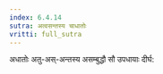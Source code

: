 ```yaml
---
index: 6.4.14
sutra: अत्वसन्तस्य चाधातोः
vritti: full_sutra
---
```


अधातोः अतु-अस्-अन्तस्य असम्बुद्धौ सौ उपधायाः दीर्घ: